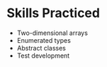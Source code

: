 # Skills Practiced
- Two-dimensional arrays
- Enumerated types
- Abstract classes
- Test development
